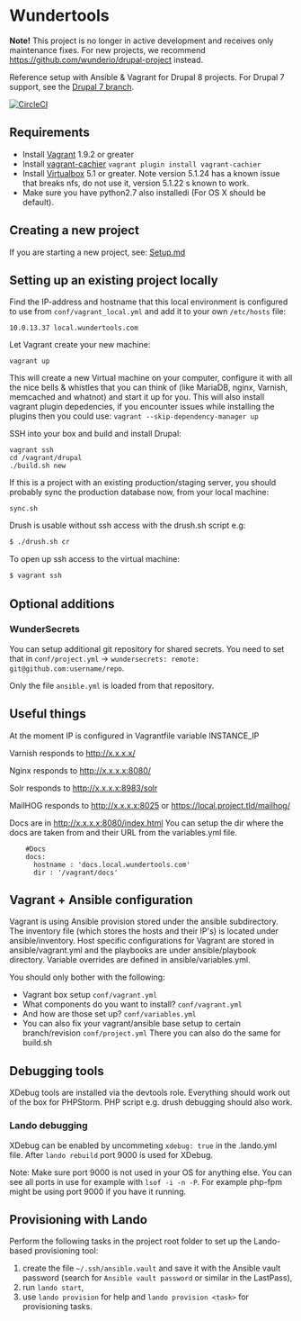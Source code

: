 # Wundertools

**Note!** This project is no longer in active development and receives only maintenance fixes. For new projects, we recommend <https://github.com/wunderio/drupal-project> instead.

Reference setup with Ansible & Vagrant for Drupal 8 projects. For Drupal 7 support, see the [Drupal 7 branch](https://github.com/wunderio/WunderTools/tree/drupal7).

[![CircleCI](https://circleci.com/gh/wunderio/WunderTools.svg?style=svg)](https://circleci.com/gh/wunderio/WunderTools)

## Requirements
- Install [Vagrant](https://www.vagrantup.com/downloads.html) 1.9.2 or greater
- Install [vagrant-cachier](https://github.com/fgrehm/vagrant-cachier)
 `vagrant plugin install vagrant-cachier`
- Install [Virtualbox](https://www.virtualbox.org/wiki/Downloads) 5.1 or greater. Note version 5.1.24 has a known issue that breaks nfs, do not use it, version 5.1.22 s known to work.
- Make sure you have python2.7 also installedi (For OS X should be default).

## Creating a new project

If you are starting a new project, see: [Setup.md](docs/Setup.md)


## Setting up an existing project locally

Find the IP-address and hostname that this local environment is configured to use from `conf/vagrant_local.yml` and add
it to your own `/etc/hosts` file:

`10.0.13.37 local.wundertools.com`

Let Vagrant create your new machine:

`vagrant up`

This will create a new Virtual machine on your computer, configure it with all the nice bells & whistles that you can
think of (like MariaDB, nginx, Varnish, memcached and whatnot) and start it up for you. This will also install vagrant plugin depedencies, if you encounter issues while installing the plugins then you could use: `vagrant --skip-dependency-manager up`

SSH into your box and build and install Drupal:

```
vagrant ssh
cd /vagrant/drupal
./build.sh new
```

If this is a project with an existing production/staging server, you should probably sync the production database now,
from your local machine:

`sync.sh`

Drush is usable without ssh access with the drush.sh script e.g:

```bash
$ ./drush.sh cr
```

To open up ssh access to the virtual machine:

```bash
$ vagrant ssh
```


## Optional additions

### WunderSecrets

You can setup additional git repository for shared secrets. You need to set that in `conf/project.yml` -> `wundersecrets: remote: git@github.com:username/repo`.

Only the file `ansible.yml` is loaded from that repository.

## Useful things

At the moment IP is configured in
  Vagrantfile
    variable INSTANCE_IP

Varnish responds to
  http://x.x.x.x/

Nginx responds to
  http://x.x.x.x:8080/

Solr responds to
  http://x.x.x.x:8983/solr

MailHOG responds to
  http://x.x.x.x:8025
  or
  https://local.project.tld/mailhog/

Docs are in
        http://x.x.x.x:8080/index.html
        You can setup the dir where the docs are taken from and their URL from the
        variables.yml file.

        #Docs
        docs:
          hostname : 'docs.local.wundertools.com'
          dir : '/vagrant/docs'


## Vagrant + Ansible configuration

Vagrant is using Ansible provision stored under the ansible subdirectory.
The inventory file (which stores the hosts and their IP's) is located under
ansible/inventory. Host specific configurations for Vagrant are stored in
ansible/vagrant.yml and the playbooks are under ansible/playbook directory.
Variable overrides are defined in ansible/variables.yml.

You should only bother with the following:

- Vagrant box setup `conf/vagrant.yml`
- What components do you want to install? `conf/vagrant.yml`
- And how are those set up? `conf/variables.yml`
- You can also fix your vagrant/ansible base setup to certain branch/revision `conf/project.yml`
  There you can also do the same for build.sh


## Debugging tools

XDebug tools are installed via the devtools role. Everything should work out
of the box for PHPStorm. PHP script e.g. drush debugging should also work.

### Lando debugging

XDebug can be enabled by uncommeting `xdebug: true` in the .lando.yml file. After `lando rebuild` port 9000 is used for XDebug.

Note: Make sure port 9000 is not used in your OS for anything else. You can see all ports in use for example with `lsof -i -n -P`. For example php-fpm might be using port 9000 if you have it running.

## Provisioning with Lando

Perform the following tasks in the project root folder to set up the Lando-based provisioning tool:

1. create the file `~/.ssh/ansible.vault` and save it with the Ansible vault password (search for `Ansible vault password` or similar in the LastPass),
2. run `lando start`,
3. use `lando provision` for help and `lando provision <task>` for provisioning tasks.
